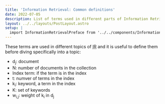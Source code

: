 ```yaml
---
title: 'Information Retrieval: Common definitions'
date: 2022-07-05
description: List of terms used in different parts of Information Retrieval
layout: ../../layouts/PostLayout.astro
setup: |
  import InformationRetrievalPreface from '../../components/InformationRetrievalPreface.astro'
---
```


<InformationRetrievalPreface />

These terms are used in different topics of <abbr title="Information Retrieval">IR</abbr> and it is useful to define them before diving specifically into a topic:

- d<sub>j</sub>: document
- N: number of documents in the collection
- Index term: if the term is in the index
- t: numver of terms in the index
- k<sub>i</sub>: keyword, a term in the index
- K: set of keywords
- w<sub>i,j</sub>: weight of k<sub>i</sub> in d<sub>j</sub>
